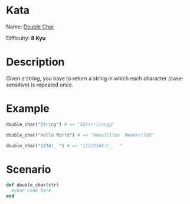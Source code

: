 # Kata
Name: [Double Char](https://www.codewars.com/kata/double-char)

Difficulty: **8 Kyu**

# Description
Given a string, you have to return a string in which each character (case-sensitive) is repeated once.

# Example
```ruby
double_char("String") # => "SSttrriinngg"

double_char("Hello World") # => "HHeelllloo  WWoorrlldd"

double_char("1234!_ ") # => "11223344!!__  "
```

# Scenario
```ruby
def double_char(str)
  #your code here
end
```